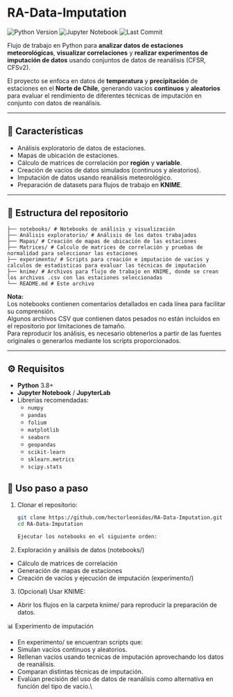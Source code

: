 # RA-Data-Imputation

![Python Version](https://img.shields.io/badge/python-3.8%2B-blue)
![Jupyter Notebook](https://img.shields.io/badge/Jupyter-Notebook-orange)
![Last Commit](https://img.shields.io/github/last-commit/hectorleonidas/RA-Data-Imputation)

Flujo de trabajo en Python para **analizar datos de estaciones meteorológicas**, **visualizar correlaciones** y **realizar experimentos de imputación de datos** usando conjuntos de datos de reanálisis (CFSR, CFSv2).  

El proyecto se enfoca en datos de **temperatura** y **precipitación** de estaciones en el **Norte de Chile**, generando vacíos **continuos** y **aleatorios** para evaluar el rendimiento de diferentes técnicas de imputación en conjunto con datos de reanálisis.

---

## 📌 Características

- Análisis exploratorio de datos de estaciones.
- Mapas de ubicación de estaciones.
- Cálculo de matrices de correlación por **región** y **variable**.
- Creación de vacíos de datos simulados (continuos y aleatorios).
- Imputación de datos usando reanálisis meteorológico.
- Preparación de datasets para flujos de trabajo en **KNIME**.

---

## 📂 Estructura del repositorio
``` your tree 
├── notebooks/ # Notebooks de análisis y visualización
├── Análisis exploratorio/ # Análisis de los datos trabajados
├── Mapas/ # Creación de mapas de ubicación de las estaciones
├── Matrices/ # Calculo de matrices de correlación y pruebas de normalidad para seleccionar las estaciones
├── experimento/ # Scripts para creación e imputación de vacíos y calculos de estadisticas para evaluar las técnicas de imputación
├── knime/ # Archivos para flujo de trabajo en KNIME, donde se crean los archivos .csv con las estaciones seleccionadas
└── README.md # Este archivo
```

**Nota:**  
Los notebooks contienen comentarios detallados en cada línea para facilitar su comprensión.  
Algunos archivos CSV que contienen datos pesados no están incluidos en el repositorio por limitaciones de tamaño.  
Para reproducir los análisis, es necesario obtenerlos a partir de las fuentes originales o generarlos mediante los scripts proporcionados.

---

## ⚙️ Requisitos

- **Python** 3.8+
- **Jupyter Notebook** / **JupyterLab**
- Librerías recomendadas:
  - `numpy`
  - `pandas`
  - `folium`
  - `matplotlib`
  - `seaborn`
  - `geopandas`
  - `scikit-learn`
  - `sklearn.metrics`
  - `scipy.stats`

## 🚀 Uso paso a paso

1. Clonar el repositorio:
   ```bash
   git clone https://github.com/hectorleonidas/RA-Data-Imputation.git
   cd RA-Data-Imputation

   Ejecutar los notebooks en el siguiente orden:

2. Exploración y análisis de datos (notebooks/)
  - Cálculo de matrices de correlación
  - Generación de mapas de estaciones
  - Creación de vacíos y ejecución de imputación (experimento/)

3. (Opcional) Usar KNIME:
  - Abrir los flujos en la carpeta knime/ para reproducir la preparación de datos.

📊 Experimento de imputación
  - En experimento/ se encuentran scripts que:
  - Simulan vacíos continuos y aleatorios.
  - Rellenan vacíos usando tecnicas de imputación aprovechando los datos de reanálisis.
  - Comparan distintas técnicas de imputación.
  - Evalúan precisión del uso de datos de reanálisis como alternativa en función del tipo de vacío.\
